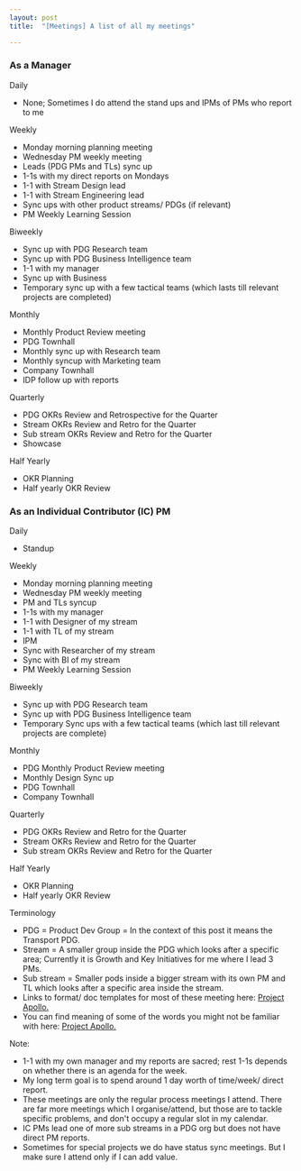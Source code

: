 ```yaml
---
layout: post
title:  "[Meetings] A list of all my meetings"

---
```


### As a Manager

Daily
- None; Sometimes I do attend the stand ups and IPMs of PMs who report to me

Weekly
- Monday morning planning meeting
- Wednesday PM weekly meeting
- Leads (PDG PMs and TLs) sync up
- 1-1s with my direct reports on Mondays
- 1-1 with Stream Design lead
- 1-1 with Stream Engineering lead
- Sync ups with other product streams/ PDGs (if relevant)
- PM Weekly Learning Session

Biweekly
- Sync up with PDG Research team
- Sync up with PDG Business Intelligence team
- 1-1 with my manager
- Sync up with Business
- Temporary sync up with a few tactical teams (which lasts till relevant projects are completed)

Monthly
- Monthly Product Review meeting
- PDG Townhall
- Monthly sync up with Research team
- Monthly syncup with Marketing team
- Company Townhall
- IDP follow up with reports

Quarterly
- PDG OKRs Review and Retrospective for the Quarter
- Stream OKRs Review and Retro for the Quarter
- Sub stream OKRs Review and Retro for the Quarter
- Showcase

Half Yearly
- OKR Planning
- Half yearly OKR Review

### As an Individual Contributor (IC) PM

Daily
- Standup

Weekly
- Monday morning planning meeting
- Wednesday PM weekly meeting
- PM and TLs syncup
- 1-1s with my manager
- 1-1 with Designer of my stream
- 1-1 with TL of my stream
- IPM
- Sync with Researcher of my stream
- Sync with BI of my stream
- PM Weekly Learning Session

Biweekly
- Sync up with PDG Research team
- Sync up with PDG Business Intelligence team
- Temporary Sync ups with a few tactical teams (which last till relevant projects are complete)

Monthly
- PDG Monthly Product Review meeting
- Monthly Design Sync up
- PDG Townhall
- Company Townhall

Quarterly
- PDG OKRs Review and Retro for the Quarter
- Stream OKRs Review and Retro for the Quarter
- Sub stream OKRs Review and Retro for the Quarter

Half Yearly
- OKR Planning
- Half yearly OKR Review

Terminology
- PDG = Product Dev Group = In the context of this post it means the Transport PDG.
- Stream = A smaller group inside the PDG which looks after a specific area; Currently it is Growth and Key Initiatives for me where I lead 3 PMs.
- Sub stream = Smaller pods inside a bigger stream with its own PM and TL which looks after a specific area inside the stream.
- Links to format/ doc templates for most of these meeting here: [Project Apollo.](https://manassaloi.com/2020/03/23/running-product-team.html)
- You can find meaning of some of the words you might not be familiar with here: [Project Apollo.](https://manassaloi.com/2020/03/23/running-product-team.html)

Note:
- 1-1 with my own manager and my reports are sacred; rest 1-1s depends on whether there is an agenda for the week.
- My long term goal is to spend around 1 day worth of time/week/ direct report.
- These meetings are only the regular process meetings I attend. There are far more meetings which I organise/attend, but those are to tackle specific problems, and don't occupy a regular slot in my calendar.
- IC PMs lead one of more sub streams in a PDG org but does not have direct PM reports.
- Sometimes for special projects we do have status sync meetings. But I make sure I attend only if I can add value.
